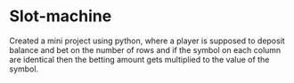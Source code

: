 # Slot-machine
Created a mini project using python, where a player is supposed to deposit balance and bet on the number of rows and if the symbol on each column are identical then the betting amount gets multiplied to the value of the symbol.
